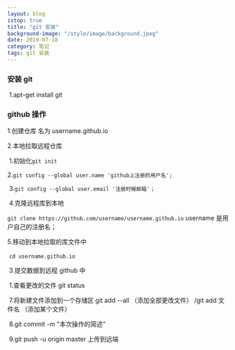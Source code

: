 ```yaml
---
layout: blog
istop: true
title: "git 安装"
background-image: "/style/image/background.jpeg"
date: 2019-07-18
category: 笔记
tags: git 安装
---
```


### 安装 git

​ 1.apt-get install git

### github 操作

1.创建仓库 名为 username.github.io

2.本地拉取远程仓库

​ 1.初始化`git init`

​ 2.`git config --global user.name 'github上注册的用户名';`

​ 3.`git config --global user.email '注册时候邮箱'；`

​ 4.克隆远程库到本地

​ `git clone https://github.com/username/username.github.io` username 是用户自己的注册名；

5.移动到本地拉取的库文件中

​ `cd username.github.io`

​ 3.提交数据到远程 github 中

​ 1.查看更改的文件 git status

​ 7.将新建文件添加到一个存储区 git add --all （添加全部更改文件） /git add 文件名 （添加某个文件）

​ 8.git commit -m "本次操作的简述"

​ 9.git push -u origin master 上传到远端
